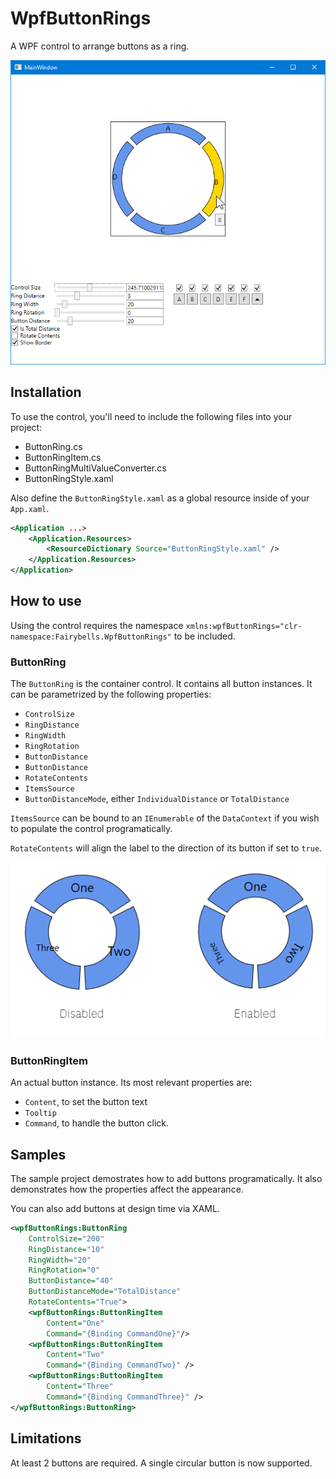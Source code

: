 # WpfButtonRings

A WPF control to arrange buttons as a ring.

![Sample](/img/sample.png)

## Installation

To use the control, you'll need to include the following files into your project:
* ButtonRing.cs
* ButtonRingItem.cs
* ButtonRingMultiValueConverter.cs
* ButtonRingStyle.xaml

Also define the `ButtonRingStyle.xaml` as a global resource inside of your `App.xaml`.
```xml
<Application ...>
    <Application.Resources>
        <ResourceDictionary Source="ButtonRingStyle.xaml" />
    </Application.Resources>
</Application>
```

## How to use

Using the control requires the namespace `xmlns:wpfButtonRings="clr-namespace:Fairybells.WpfButtonRings"` to be included.

### ButtonRing
The `ButtonRing` is the container control. It contains all button instances.
It can be parametrized by the following properties:

* `ControlSize`
* `RingDistance`
* `RingWidth`
* `RingRotation`
* `ButtonDistance`
* `ButtonDistance`
* `RotateContents`
* `ItemsSource`
* `ButtonDistanceMode`, either `IndividualDistance` or `TotalDistance`

`ItemsSource` can be bound to an `IEnumerable` of the `DataContext` if you wish to populate the control programatically.

`RotateContents` will align the label to the direction of its button if set to `true`.

![RotateContents](/img/rotation.png)

### ButtonRingItem
An actual button instance. Its most relevant properties are:

* `Content`, to set the button text
* `Tooltip`
* `Command`, to handle the button click.

## Samples

The sample project demostrates how to add buttons programatically. It also demonstrates how the properties affect the appearance.

You can also add buttons at design time via XAML.
```xml
<wpfButtonRings:ButtonRing
    ControlSize="200"
    RingDistance="10"
    RingWidth="20"
    RingRotation="0"
    ButtonDistance="40"
    ButtonDistanceMode="TotalDistance"
    RotateContents="True">
    <wpfButtonRings:ButtonRingItem
        Content="One"
        Command="{Binding CommandOne}"/>
    <wpfButtonRings:ButtonRingItem
        Content="Two"
        Command="{Binding CommandTwo}" />
    <wpfButtonRings:ButtonRingItem
        Content="Three"
        Command="{Binding CommandThree}" />
</wpfButtonRings:ButtonRing>
```

## Limitations

At least 2 buttons are required. A single circular button is now supported.

